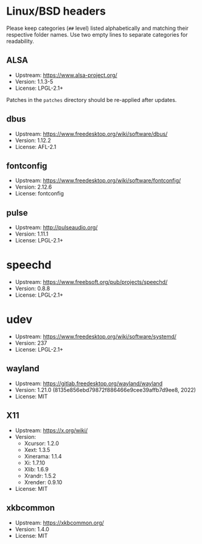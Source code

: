 # Linux/BSD headers

Please keep categories (`##` level) listed alphabetically and matching their
respective folder names. Use two empty lines to separate categories for
readability.


## ALSA

- Upstream: https://www.alsa-project.org/
- Version: 1.1.3-5
- License: LPGL-2.1+

Patches in the `patches` directory should be re-applied after updates.

## dbus

- Upstream: https://www.freedesktop.org/wiki/software/dbus/
- Version: 1.12.2
- License: AFL-2.1


## fontconfig

- Upstream: https://www.freedesktop.org/wiki/software/fontconfig/
- Version: 2.12.6
- License: fontconfig


## pulse

- Upstream: http://pulseaudio.org/
- Version: 1.11.1
- License: LPGL-2.1+


# speechd

- Upstream: https://www.freebsoft.org/pub/projects/speechd/
- Version: 0.8.8
- License: LPGL-2.1+


# udev

- Upstream: https://www.freedesktop.org/wiki/software/systemd/
- Version: 237
- License: LPGL-2.1+


## wayland

- Upstream: https://gitlab.freedesktop.org/wayland/wayland
- Version: 1.21.0 (8135e856ebd79872f886466e9cee39affb7d9ee8, 2022)
- License: MIT


## X11

- Upstream: https://x.org/wiki/
- Version: 
  * Xcursor: 1.2.0
  * Xext: 1.3.5
  * Xinerama: 1.1.4
  * Xi: 1.7.10
  * Xlib: 1.6.9
  * Xrandr: 1.5.2
  * Xrender: 0.9.10
- License: MIT


## xkbcommon

- Upstream: https://xkbcommon.org/
- Version: 1.4.0
- License: MIT

